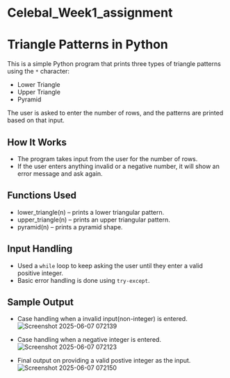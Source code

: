 # Celebal_Week1_assignment

# Triangle Patterns in Python

This is a simple Python program that prints three types of triangle patterns using the `*` character:

- Lower Triangle
- Upper Triangle
- Pyramid

The user is asked to enter the number of rows, and the patterns are printed based on that input.

## How It Works

- The program takes input from the user for the number of rows.
- If the user enters anything invalid or a negative number, it will show an error message and ask again.

## Functions Used

- lower_triangle(n) – prints a lower triangular pattern.
- upper_triangle(n) – prints an upper triangular pattern.
- pyramid(n) – prints a pyramid shape.

## Input Handling

- Used a `while` loop to keep asking the user until they enter a valid positive integer.
- Basic error handling is done using `try-except`.

## Sample Output

- Case handling when a invalid input(non-integer) is entered.
![Screenshot 2025-06-07 072139](https://github.com/user-attachments/assets/8ecd382c-329a-4b60-9a30-4755ce86f54d)

- Case handling when a negative integer is entered.
![Screenshot 2025-06-07 072123](https://github.com/user-attachments/assets/e9d4fb0e-6a29-4351-aea7-cb32473931cd)

- Final output on providing a valid postive integer as the input.
![Screenshot 2025-06-07 072150](https://github.com/user-attachments/assets/8a8a92cd-1a39-4a32-b7ca-bf474334080c)







